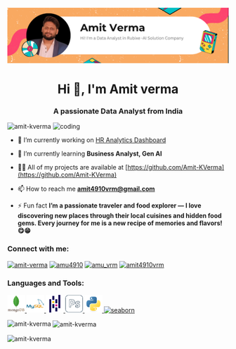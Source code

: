 ![logo](https://github.com/Amit-KVerma/Amit-KVerma/blob/main/snapshot_banner.png)
<h1 align="center">Hi 👋, I'm Amit verma</h1>
<h3 align="center">A passionate Data Analyst from India</h3>

<img align="right" alt="coding" width="400" src="https://user-images.githubusercontent.com/55389276/140866485-8fb1c876-9a8f-4d6a-98dc-08c4981eaf70.gif">

<p align="left"> <img src="https://komarev.com/ghpvc/?username=amit-kverma&label=Profile%20views&color=0e75b6&style=flat" alt="amit-kverma" /> </p>

- 🔭 I’m currently working on [HR Analytics Dashboard](https://github.com/Amit-KVerma/HR_Analytics_Dashboard)

- 🌱 I’m currently learning **Business Analyst, Gen AI**

- 👨‍💻 All of my projects are available at [https://github.com/Amit-KVerma](https://github.com/Amit-KVerma)

- 📫 How to reach me **amit4910vrm@gmail.com**

- ⚡ Fun fact **I’m a passionate traveler and food explorer — I love discovering new places through their local cuisines and hidden food gems. Every journey for me is a new recipe of memories and flavors!😋😁**

<h3 align="left">Connect with me:</h3>
<p align="left">
<a href="https://www.linkedin.com/in/amit-verma-216990199/" target="blank"><img align="center" src="https://raw.githubusercontent.com/rahuldkjain/github-profile-readme-generator/master/src/images/icons/Social/linked-in-alt.svg" alt="amit-verma" height="30" width="40" /></a>
<a href="https://kaggle.com/amu4910" target="blank"><img align="center" src="https://raw.githubusercontent.com/rahuldkjain/github-profile-readme-generator/master/src/images/icons/Social/kaggle.svg" alt="amu4910" height="30" width="40" /></a>
<a href="https://instagram.com/amu_vrm" target="blank"><img align="center" src="https://raw.githubusercontent.com/rahuldkjain/github-profile-readme-generator/master/src/images/icons/Social/instagram.svg" alt="amu_vrm" height="30" width="40" /></a>
<a href="https://www.hackerrank.com/amit4910vrm" target="blank"><img align="center" src="https://raw.githubusercontent.com/rahuldkjain/github-profile-readme-generator/master/src/images/icons/Social/hackerrank.svg" alt="amit4910vrm" height="30" width="40" /></a>
</p>

<h3 align="left">Languages and Tools:</h3>
<p align="left"> <a href="https://www.mongodb.com/" target="_blank" rel="noreferrer"> <img src="https://raw.githubusercontent.com/devicons/devicon/master/icons/mongodb/mongodb-original-wordmark.svg" alt="mongodb" width="40" height="40"/> </a> <a href="https://www.mysql.com/" target="_blank" rel="noreferrer"> <img src="https://raw.githubusercontent.com/devicons/devicon/master/icons/mysql/mysql-original-wordmark.svg" alt="mysql" width="40" height="40"/> </a> <a href="https://pandas.pydata.org/" target="_blank" rel="noreferrer"> <img src="https://raw.githubusercontent.com/devicons/devicon/2ae2a900d2f041da66e950e4d48052658d850630/icons/pandas/pandas-original.svg" alt="pandas" width="40" height="40"/> </a> <a href="https://www.photoshop.com/en" target="_blank" rel="noreferrer"> <img src="https://raw.githubusercontent.com/devicons/devicon/master/icons/photoshop/photoshop-line.svg" alt="photoshop" width="40" height="40"/> </a> <a href="https://www.python.org" target="_blank" rel="noreferrer"> <img src="https://raw.githubusercontent.com/devicons/devicon/master/icons/python/python-original.svg" alt="python" width="40" height="40"/> </a> <a href="https://seaborn.pydata.org/" target="_blank" rel="noreferrer"> <img src="https://seaborn.pydata.org/_images/logo-mark-lightbg.svg" alt="seaborn" width="40" height="40"/> </a> </p>

<p><img align="left" src="https://github-readme-stats.vercel.app/api/top-langs?username=amit-kverma&show_icons=true&locale=en&layout=compact" alt="amit-kverma" /></p>

<p>&nbsp;<img align="center" src="https://github-readme-stats.vercel.app/api?username=amit-kverma&show_icons=true&locale=en" alt="amit-kverma" /></p>

<p><img align="center" src="https://github-readme-streak-stats.herokuapp.com/?user=amit-kverma&" alt="amit-kverma" /></p>

<!--
**Amit-KVerma/Amit-KVerma** is a ✨ _special_ ✨ repository because its `README.md` (this file) appears on your GitHub profile.

Here are some ideas to get you started:

- 🔭 I’m currently working on ...
- 🌱 I’m currently learning ...
- 👯 I’m looking to collaborate on ...
- 🤔 I’m looking for help with ...
- 💬 Ask me about ...
- 📫 How to reach me: ...
- 😄 Pronouns: ...
- ⚡ Fun fact: ...
-->
